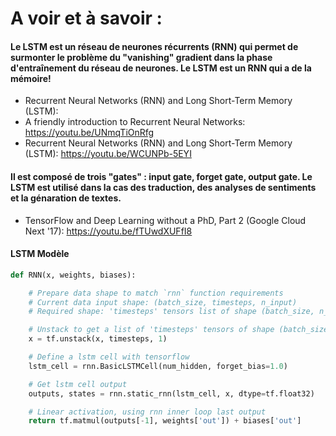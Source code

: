 # A voir et à savoir : 

#### Le LSTM est un réseau de neurones récurrents (RNN) qui permet de surmonter le problème du "vanishing" gradient dans la phase d'entraînement du réseau de neurones. Le LSTM est un RNN qui a de la mémoire! 

* Recurrent Neural Networks (RNN) and Long Short-Term Memory (LSTM): 
* A friendly introduction to Recurrent Neural Networks: https://youtu.be/UNmqTiOnRfg
* Recurrent Neural Networks (RNN) and Long Short-Term Memory (LSTM): https://youtu.be/WCUNPb-5EYI

#### Il est composé de trois "gates" : input gate, forget gate, output gate. Le LSTM est utilisé dans la cas des traduction, des analyses de sentiments et la génaration de textes. 
* TensorFlow and Deep Learning without a PhD, Part 2 (Google Cloud Next '17):  https://youtu.be/fTUwdXUFfI8

#### LSTM Modèle 

```python
def RNN(x, weights, biases):

    # Prepare data shape to match `rnn` function requirements
    # Current data input shape: (batch_size, timesteps, n_input)
    # Required shape: 'timesteps' tensors list of shape (batch_size, n_input)

    # Unstack to get a list of 'timesteps' tensors of shape (batch_size, n_input)
    x = tf.unstack(x, timesteps, 1)

    # Define a lstm cell with tensorflow
    lstm_cell = rnn.BasicLSTMCell(num_hidden, forget_bias=1.0)

    # Get lstm cell output
    outputs, states = rnn.static_rnn(lstm_cell, x, dtype=tf.float32)

    # Linear activation, using rnn inner loop last output
    return tf.matmul(outputs[-1], weights['out']) + biases['out']    
```




